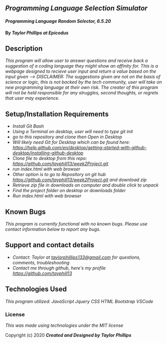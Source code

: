 ## _Programming Language Selection Simulator_ 


#### _Programming Language Random Selector, 6.5.20_

#### By _**Taylor Phillips at Epicodus**_

## Description

_This program will allow user to answer questions and receive back a suggestion of a coding language they might show an affinity for.  This is a webpage designed to recieve user input and return a value based on the input given -->  DISCLAIMER: The suggestions given are not on the basis of science or logic, this is not backed by the tech community, user will take on new programming language at their own risk.  The creater of this program will not be held responsible for any struggles, second thoughts, or regrets that user may experience._

## Setup/Installation Requirements

* _Install Git Bash_
* _Using a Terminal on desktop, user will need to type git init_
* _go to this repository and clone then Open in Desktop_
* _Will likely need Git for Desktop which can be found here: https://help.github.com/en/desktop/getting-started-with-github-desktop/installing-github-desktop_
* _Clone file to desktop from this repo: <https://github.com/tayphill13/week2Project.git>_
* _run index.html with web browser_<br>
* _Other option is to go to Repository on git hub <https://github.com/tayphill13/week2Project.git> and download zip_
* _Retrieve zip file in downloads on computer and double click to unpack_
* _Find the project folder on desktop or downloads folder_
* _Run index.html with web browser_


## Known Bugs

_This program is currently functional with no known bugs.  Please use contact information below to report any bugs._

## Support and contact details

* _Contact: Taylor at <taylorphillips133@gmail.com> for questions, comments, troubleshooting_
* _Contact me through github, here's my profile <https://github.com/tayphill13>_

## Technologies Used

_This program utilized:_
_JavaScript_
_Jquery_
_CSS_
_HTML_
_Bootstrap_
_VSCode_

### License

*This was made using technologies under the MIT license*

Copyright (c) 2020 **_Created and Designed by Taylor Phillips_**